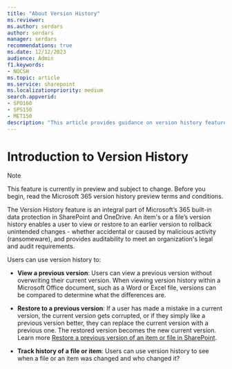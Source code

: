 ```yaml
---
title: "About Version History"
ms.reviewer: 
ms.author: serdars
author: serdars
manager: serdars
recommendations: true
ms.date: 12/12/2023
audience: Admin
f1.keywords:
- NOCSH
ms.topic: article
ms.service: sharepoint
ms.localizationpriority: medium
search.appverid:
- SPO160
- SPS150
- MET150
description: "This article provides guidance on version history feature that enables a user to easily view or restore a file's earlier version."
---
```


# Introduction to Version History

> [!NOTE]
> This feature is currently in preview and subject to change. Before you begin, read the Microsoft 365 version history preview terms and conditions.

The Version History feature is an integral part of Microsoft’s 365 built-in data protection in SharePoint and OneDrive. An item's or a file’s version history enables a user to view or restore to an earlier version to rollback unintended changes - whether accidental or caused by malicious activity (ransomeware), and provides auditability to meet an organization's legal and audit requirements.

Users can use version history to:

- **View a previous version**: Users can view a previous version without overwriting their current version. When viewing version history within a Microsoft Office document, such as a Word or Excel file, versions can be compared to determine what the differences are. 

- **Restore to a previous version**: If a user has made a mistake in a current version, the current version gets corrupted, or if they simply like a previous version better, they can replace the current version with a previous one. The restored version becomes the new current version. Learn more [Restore a previous version of an item or file in SharePoint](https://support.microsoft.com/en-us/office/restore-a-previous-version-of-an-item-or-file-in-sharepoint-f66dbda0-81f4-4d1e-b08c-793265c58934).

- **Track history of a file or item**: Users can use version history to see when a file or an item was changed and who changed it?